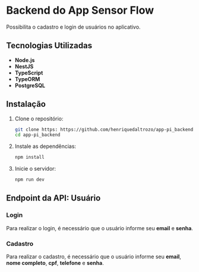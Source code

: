 # Backend do App Sensor Flow

Possibilita o cadastro e login de usuários no aplicativo.

## Tecnologias Utilizadas

- **Node.js**
- **NestJS**
- **TypeScript**
- **TypeORM**
- **PostgreSQL**

## Instalação

1. Clone o repositório:

   ```bash
   git clone https: https://github.com/henriquedaltrozo/app-pi_backend.git
   cd app-pi_backend
   ```

2. Instale as dependências:

   ```bash
   npm install
   ```

3. Inicie o servidor:
   ```bash
   npm run dev
   ```

## Endpoint da API: Usuário

### Login
Para realizar o login, é necessário que o usuário informe seu **email** e **senha**.

### Cadastro
Para realizar o cadastro, é necessário que o usuário informe seu **email**, **nome completo**, **cpf**, **telefone** e **senha**.
